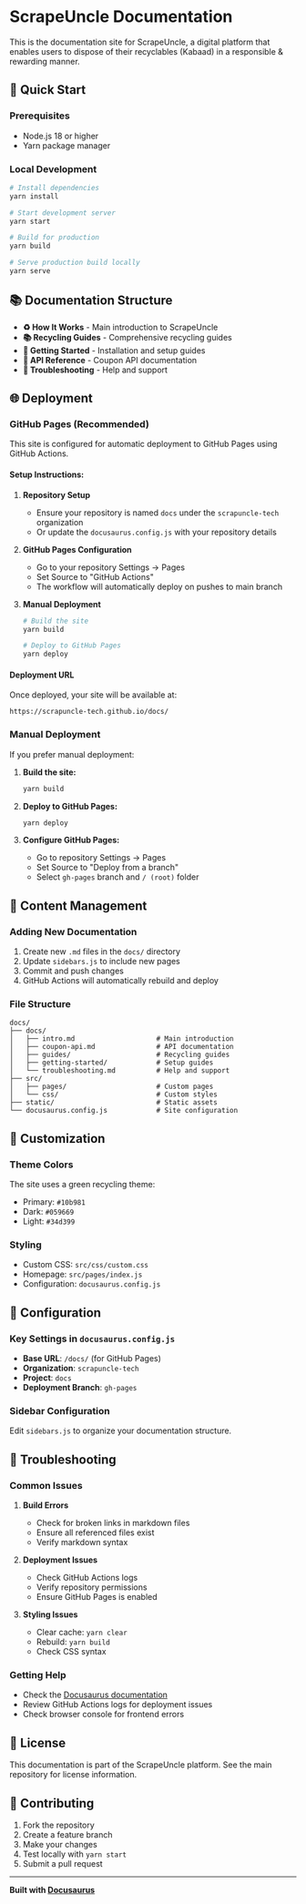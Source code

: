 # ScrapeUncle Documentation

This is the documentation site for ScrapeUncle, a digital platform that enables users to dispose of their recyclables (Kabaad) in a responsible & rewarding manner.

## 🚀 Quick Start

### Prerequisites
- Node.js 18 or higher
- Yarn package manager

### Local Development
```bash
# Install dependencies
yarn install

# Start development server
yarn start

# Build for production
yarn build

# Serve production build locally
yarn serve
```

## 📚 Documentation Structure

- **♻️ How It Works** - Main introduction to ScrapeUncle
- **📚 Recycling Guides** - Comprehensive recycling guides
- **🚀 Getting Started** - Installation and setup guides
- **📖 API Reference** - Coupon API documentation
- **🔧 Troubleshooting** - Help and support

## 🌐 Deployment

### GitHub Pages (Recommended)

This site is configured for automatic deployment to GitHub Pages using GitHub Actions.

#### Setup Instructions:

1. **Repository Setup**
   - Ensure your repository is named `docs` under the `scrapuncle-tech` organization
   - Or update the `docusaurus.config.js` with your repository details

2. **GitHub Pages Configuration**
   - Go to your repository Settings → Pages
   - Set Source to "GitHub Actions"
   - The workflow will automatically deploy on pushes to main branch

3. **Manual Deployment**
   ```bash
   # Build the site
   yarn build
   
   # Deploy to GitHub Pages
   yarn deploy
   ```

#### Deployment URL
Once deployed, your site will be available at:
```
https://scrapuncle-tech.github.io/docs/
```

### Manual Deployment

If you prefer manual deployment:

1. **Build the site:**
   ```bash
   yarn build
   ```

2. **Deploy to GitHub Pages:**
   ```bash
   yarn deploy
   ```

3. **Configure GitHub Pages:**
   - Go to repository Settings → Pages
   - Set Source to "Deploy from a branch"
   - Select `gh-pages` branch and `/ (root)` folder

## 📝 Content Management

### Adding New Documentation
1. Create new `.md` files in the `docs/` directory
2. Update `sidebars.js` to include new pages
3. Commit and push changes
4. GitHub Actions will automatically rebuild and deploy

### File Structure
```
docs/
├── docs/
│   ├── intro.md                    # Main introduction
│   ├── coupon-api.md               # API documentation
│   ├── guides/                     # Recycling guides
│   ├── getting-started/            # Setup guides
│   └── troubleshooting.md          # Help and support
├── src/
│   ├── pages/                      # Custom pages
│   └── css/                        # Custom styles
├── static/                         # Static assets
└── docusaurus.config.js            # Site configuration
```

## 🎨 Customization

### Theme Colors
The site uses a green recycling theme:
- Primary: `#10b981`
- Dark: `#059669`
- Light: `#34d399`

### Styling
- Custom CSS: `src/css/custom.css`
- Homepage: `src/pages/index.js`
- Configuration: `docusaurus.config.js`

## 🔧 Configuration

### Key Settings in `docusaurus.config.js`
- **Base URL**: `/docs/` (for GitHub Pages)
- **Organization**: `scrapuncle-tech`
- **Project**: `docs`
- **Deployment Branch**: `gh-pages`

### Sidebar Configuration
Edit `sidebars.js` to organize your documentation structure.

## 🚨 Troubleshooting

### Common Issues

1. **Build Errors**
   - Check for broken links in markdown files
   - Ensure all referenced files exist
   - Verify markdown syntax

2. **Deployment Issues**
   - Check GitHub Actions logs
   - Verify repository permissions
   - Ensure GitHub Pages is enabled

3. **Styling Issues**
   - Clear cache: `yarn clear`
   - Rebuild: `yarn build`
   - Check CSS syntax

### Getting Help
- Check the [Docusaurus documentation](https://docusaurus.io/docs)
- Review GitHub Actions logs for deployment issues
- Check browser console for frontend errors

## 📄 License

This documentation is part of the ScrapeUncle platform. See the main repository for license information.

## 🤝 Contributing

1. Fork the repository
2. Create a feature branch
3. Make your changes
4. Test locally with `yarn start`
5. Submit a pull request

---

**Built with [Docusaurus](https://docusaurus.io/)**
